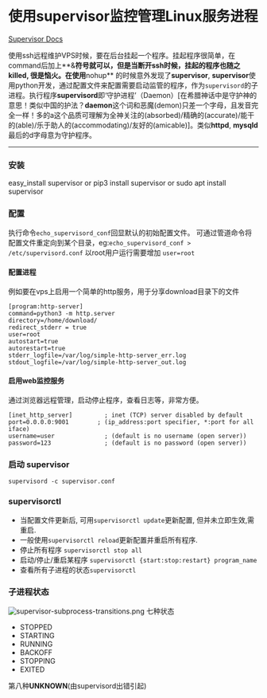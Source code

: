 # 使用supervisor监控管理Linux服务进程


[Supervisor Docs](http://www.supervisord.org/)

使用ssh远程维护VPS时候，要在后台挂起一个程序。挂起程序很简单，在command后加上**&**符号就可以，但是当断开ssh时候，挂起的程序也随之killed, 很是恼火。在使用**nohup** 的时候意外发现了**supervisor**, **supervisor**使用python开发，通过配置文件来配置需要启动监管的程序，作为```supervisord```的子进程。执行程序**supervisord**即‘守护进程’（Daemon）[在希腊神话中是守护神的意思！类似中国的护法？**daemon**这个词和恶魔(demon)只差一个字母，且发音完全一样！多的a这个品质可理解为全神关注的(absorbed)/精确的(accurate)/能干的(able)/乐于助人的(accommodating)/友好的(amicable)]。类似**httpd**, **mysqld**最后的d字母意为守护程序。

---
### 安装
easy_install supervisor
or 
pip3 install supervisor
or
sudo apt install supervisor
### 配置
执行命令```echo_supervisord_conf```回显默认的初始配置文件。
可通过管道命令将配置文件重定向到某个目录，eg:```echo_supervisord_conf > /etc/supervisord.conf```
以root用户运行需要增加 `user=root`
#### 配置进程
例如要在vps上启用一个简单的http服务，用于分享download目录下的文件
```
[program:http-server]
command=python3 -m http.server
directory=/home/download/
redirect_stderr = true
user=root
autostart=true
autorestart=true
stderr_logfile=/var/log/simple-http-server_err.log
stdout_logfile=/var/log/simple-http-server_out.log
```
#### 启用web监控服务
通过浏览器远程管理，启动停止程序，查看日志等，非常方便。
```
[inet_http_server]         ; inet (TCP) server disabled by default
port=0.0.0.0:9001        ; (ip_address:port specifier, *:port for all iface)
username=user              ; (default is no username (open server))
password=123               ; (default is no password (open server))

```
### 启动 supervisor
```supervisord -c supervisor.conf```

### supervisorctl
- 当配置文件更新后, 可用```supervisorctl update```更新配置, 但并未立即生效,需重启.
- 一般使用```supervisorctl reload```更新配置并重启所有程序.
- 停止所有程序 ```supervisorctl stop all```
- 启动/停止/重启某程序 ```supervisorctl {start:stop:restart} program_name```
- 查看所有子进程的状态```supervisorctl```
### 子进程状态
![supervisor-subprocess-transitions.png](supervisor-subprocess-transitions.png)
七种状态

- STOPPED
- STARTING
- RUNNING
- BACKOFF
- STOPPING
- EXITED

第八种**UNKNOWN**(由supervisord出错引起)


